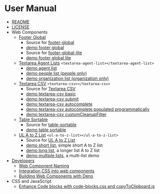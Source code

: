 
# User Manual

- [README](./)
- [LICENSE](LICENSE)
- Web Components
  - [Footer Global](footer-global.md)
    - Source for [footer-global](footer-global.js)
    - [demo footer global](demo_footer_global.html)
    - Source for [footer-global-lite](footer-global-lite.js)
    - [demo footer global lite](demo_footer_global_lite.html)
  - [Textarea Agent Lists](textarea-agent-list.md) `<textarea-agent-list></textarea-agent-list>`
    - [demo agent list](demo_agent-list.html )
    - [demo people list (people only)](demo_people_list.html)
    - [demo organization list (organization only)](demo_organization_list.html)
  - [Textarea CSV](textarea-csv.md) `<textarea-csv></textarea-csv>`
    - Source for [Textarea CSV](textarea-csv.js)
    - [demo textarea-csv basic](demo_csv_basic.html)
    - [demo textarea-csv submit](demo_csv_submit.html)
    - [demo textarea-csv autocomplete](demo_csv_autocomplete0.html)
    - [demo textarea-csv autocomplete populated programmatically](demo_csv_autocomplete1.html)
    - [demo textarea-csv customCleanupFilter](demo_csv_customCleanupFilter.html)
  - [Table Sortable](table-sortable.md)
    - Source for [table-sortable](table-sortable.js)
    - [demo table sortable](demo_table-sortable.html)
  - [UL A to Z List](ul-a-to-z-list.md) `<ul-a-to-z-list></ul-a-to-z-list>`
    - Source for [UL A to Z List](ul-a-to-z-list.js)
    - [demo short list](demo_a-to-z-list_short.html), simple short A to Z list
    - [demo long list](demo_a-to-z-list_long.html), a longer list A to Z list
    - [demo multiple lists](demo_a-to-z-list_multiple.html), a multi-list demo
- [Developers](DEVELOPERS.md)
  - [Web Component Naming](web_component_naming.md)
  - [Integration CSS into web components](integrating_CSS_in_web_components.md)
  - [Building Web Components with Deno](building_web_components_with_deno.md)
- CSS and JavaScript
  - [Enhance Code blocks with code-blocks.css and copyToClipboard.js](enhance_code_blocks.md)


